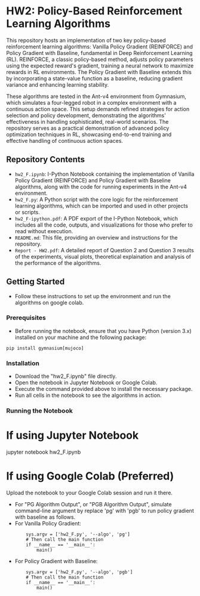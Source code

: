 # HW2: Policy-Based Reinforcement Learning Algorithms

This repository hosts an implementation of two key policy-based reinforcement learning algorithms: Vanilla Policy Gradient (REINFORCE) and Policy Gradient with Baseline, fundamental in Deep Reinforcement Learning (RL). REINFORCE, a classic policy-based method, adjusts policy parameters using the expected reward's gradient, training a neural network to maximize rewards in RL environments. The Policy Gradient with Baseline extends this by incorporating a state-value function as a baseline, reducing gradient variance and enhancing learning stability.

These algorithms are tested in the Ant-v4 environment from Gymnasium, which simulates a four-legged robot in a complex environment with a continuous action space. This setup demands refined strategies for action selection and policy development, demonstrating the algorithms' effectiveness in handling sophisticated, real-world scenarios. The repository serves as a practical demonstration of advanced policy optimization techniques in RL, showcasing end-to-end training and effective handling of continuous action spaces.

## Repository Contents

- `hw2_F.ipynb`: I-Python Notebook containing the implementation of  Vanilla Policy Gradient (REINFORCE) and Policy Gradient with Baseline algorithms, along with the code for running experiments in the Ant-v4 environment.
- `hw2_F.py`: A Python script with the core logic for the reinforcement learning algorithms, which can be imported and used in other projects or scripts.
- `hw2_F-ipython.pdf`: A PDF export of the I-Python Notebook, which includes all the code, outputs, and visualizations for those who prefer to read without execution.
- `README.md`: This file, providing an overview and instructions for the repository.
- `Report - HW2.pdf`: A detailed report of Question 2 and Question 3 results of the experiments, visual plots, theoretical explaination and analysis of the performance of the algorithms.


## Getting Started

* Follow these instructions to set up the environment and run the algorithms on google colab.

### Prerequisites

* Before running the notebook, ensure that you have Python (version 3.x) installed on your machine and the following package:

```
pip install gymnasium[mujoco]
```

### Installation
* Download the "hw2_F.ipynb" file directly.
* Open the notebook in Jupyter Notebook or Google Colab.
* Execute the command provided above to install the necessary package.
* Run all cells in the notebook to see the algorithms in action.

### Running the Notebook

# If using Jupyter Notebook
jupyter notebook hw2_F.ipynb

# If using Google Colab (Preferred)
Upload the notebook to your Google Colab session and run it there.

* For "PG Algorithm Output", or "PGB Algorithm Output", simulate command-line argument by  replace 'pg' with 'pgb' to run policy gradient with baseline as follows.
* For Vanilla Policy Gradient:
    ```
        sys.argv = ['hw2_F.py', '--algo', 'pg']
        # Then call the main function
        if __name__ == '__main__':
            main()
    ```
* For Policy Gradient with Baseline:
    ```
        sys.argv = ['hw2_F.py', '--algo', 'pgb']
        # Then call the main function
        if __name__ == '__main__':
            main()
    ```